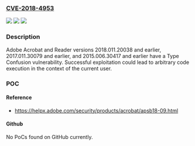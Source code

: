 ### [CVE-2018-4953](https://cve.mitre.org/cgi-bin/cvename.cgi?name=CVE-2018-4953)
![](https://img.shields.io/static/v1?label=Product&message=Adobe%20Acrobat%20and%20Reader%202018.011.20038%20and%20earlier%2C%202017.011.30079%20and%20earlier%2C%20and%202015.006.30417%20and%20earlier%20versions&color=blue)
![](https://img.shields.io/static/v1?label=Version&message=n%2Fa&color=blue)
![](https://img.shields.io/static/v1?label=Vulnerability&message=Type%20Confusion&color=brighgreen)

### Description

Adobe Acrobat and Reader versions 2018.011.20038 and earlier, 2017.011.30079 and earlier, and 2015.006.30417 and earlier have a Type Confusion vulnerability. Successful exploitation could lead to arbitrary code execution in the context of the current user.

### POC

#### Reference
- https://helpx.adobe.com/security/products/acrobat/apsb18-09.html

#### Github
No PoCs found on GitHub currently.

